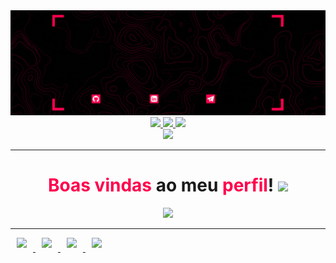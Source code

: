 <style>

span {
  color: #ff004d;
}

#cards img {
  margin: 0 10px 20px;
}

</style>

<div align="center" id="header">
  <img src="profile-banner.gif">
  <div id="badges" align="center">
    <a href="https://github.com/gabrielfqk">
      <img src="https://img.shields.io/badge/GitHub-100000?style=for-the-badge&logo=github&logoColor=white">
    </a>
    <a href="https://linkedin.com/in/gabrielfqk">
      <img src="https://img.shields.io/badge/LinkedIn-100?style=for-the-badge&logo=linkedin&logoColor=white">
    </a>
    <a href="https://t.me/gabrielfqk">
      <img src="https://img.shields.io/badge/Telegram-100?style=for-the-badge&logo=telegram&logoColor=white">
    </a>
  </div>
  <img src="https://komarev.com/ghpvc/?username=gabrielfqk&style=flat-square&color=ff004d"/>
<hr>
  <h1>
    <span>Boas vindas</span> ao meu <span>perfil</span>!
    <img src="https://media.giphy.com/media/hvRJCLFzcasrR4ia7z/giphy.gif" width="30px"/>
  </h1>
  <img src="https://media.giphy.com/media/o0vwzuFwCGAFO/giphy.gif">
</div>

---
<div id="cards">
  <a href="https://github.com/gabrielfqk/trybe-exercicios">
    <img align="center" src="https://github-readme-stats.vercel.app/api/pin/?username=gabrielfqk&repo=trybe-exercicios&count_private=true&show_icons=true&title_color=ff004d&text_color=fff&icon_color=ff004d&border_color=ff004d&bg_color=45,100,170206&locale=pt-BR&border_radius=20&card_width=450" />
  </a>

  <a href="https://github.com/gabrielfqk/gabrielfqk.github.io">
    <img align="center" src="https://github-readme-stats.vercel.app/api/pin/?username=gabrielfqk&repo=gabrielfqk.github.io&count_private=true&show_icons=true&title_color=ff004d&text_color=fff&icon_color=ff004d&border_color=ff004d&bg_color=45,100,170206&locale=pt-BR&border_radius=20&card_width=450" />
  </a>

  <a href="https://github.com/gabrielfqk/github-readme-stats">
    <img align="center" src="https://github-readme-stats.vercel.app/api?username=gabrielfqk&count_private=true&show_icons=true&title_color=ff004d&text_color=fff&icon_color=ff004d&border_color=ff004d&bg_color=45,100,170206&locale=pt-BR&border_radius=20" />
  </a>

  <a href="https://github.com/gabrielfqk/github-readme-stats">
    <img align="center" src="https://github-readme-stats.vercel.app/api/top-langs/?username=gabrielfqk&layout=compact&count_private=true&show_icons=true&title_color=ff004d&text_color=fff&icon_color=ff004d&border_color=ff004d&bg_color=45,100,170206&locale=pt-BR&border_radius=20" />
  </a>

</div>



